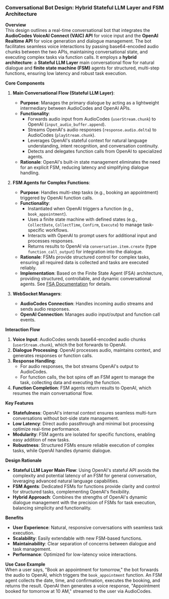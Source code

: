 ### Conversational Bot Design: Hybrid Stateful LLM Layer and FSM Architecture

**Overview**  
This design outlines a real-time conversational bot that integrates the **AudioCodes VoiceAI Connect (VAIC) API** for voice input and the **OpenAI Realtime API** for voice generation and dialogue management. The bot facilitates seamless voice interactions by passing base64-encoded audio chunks between the two APIs, maintaining conversational state, and executing complex tasks via function calls. It employs a **hybrid architecture**: a **Stateful LLM Layer** main conversational flow for natural dialogue and **finite state machine (FSM)** agents for structured, multi-step functions, ensuring low latency and robust task execution.

**Core Components**  
1. **Main Conversational Flow (Stateful LLM Layer)**:
   - **Purpose**: Manages the primary dialogue by acting as a lightweight intermediary between AudioCodes and OpenAI APIs.
   - **Functionality**:
     - Forwards audio input from AudioCodes (`userStream.chunk`) to OpenAI (`input_audio_buffer.append`).
     - Streams OpenAI's audio responses (`response.audio.delta`) to AudioCodes (`playStream.chunk`).
     - Leverages OpenAI's stateful context for natural language understanding, intent recognition, and conversation continuity.
     - Detects and delegates function calls from OpenAI to specialized agents.
   - **Rationale**: OpenAI's built-in state management eliminates the need for an explicit FSM, reducing latency and simplifying dialogue handling.

2. **FSM Agents for Complex Functions**:
   - **Purpose**: Handles multi-step tasks (e.g., booking an appointment) triggered by OpenAI function calls.
   - **Functionality**:
     - Instantiated when OpenAI triggers a function (e.g., `book_appointment`).
     - Uses a finite state machine with defined states (e.g., `CollectDate`, `CollectTime`, `Confirm`, `Execute`) to manage task-specific workflows.
     - Interacts with OpenAI to prompt users for additional input and processes responses.
     - Returns results to OpenAI via `conversation.item.create` (type `function_call_output`) for integration into the dialogue.
   - **Rationale**: FSMs provide structured control for complex tasks, ensuring all required data is collected and tasks are executed reliably.
   - **Implementation**: Based on the Finite State Agent (FSA) architecture, providing structured, controllable, and dynamic conversational agents. See [FSA Documentation](opusagent/fsa/README.md) for details.

3. **WebSocket Managers**:
   - **AudioCodes Connection**: Handles incoming audio streams and sends audio responses.
   - **OpenAI Connection**: Manages audio input/output and function call events.

**Interaction Flow**  
1. **Voice Input**: AudioCodes sends base64-encoded audio chunks (`userStream.chunk`), which the bot forwards to OpenAI.
2. **Dialogue Processing**: OpenAI processes audio, maintains context, and generates responses or function calls.
3. **Response Handling**:
   - For audio responses, the bot streams OpenAI's output to AudioCodes.
   - For function calls, the bot spins off an FSM agent to manage the task, collecting data and executing the function.
4. **Function Completion**: FSM agents return results to OpenAI, which resumes the main conversational flow.

**Key Features**  
- **Statefulness**: OpenAI's internal context ensures seamless multi-turn conversations without bot-side state management.
- **Low Latency**: Direct audio passthrough and minimal bot processing optimize real-time performance.
- **Modularity**: FSM agents are isolated for specific functions, enabling easy addition of new tasks.
- **Robustness**: Structured FSMs ensure reliable execution of complex tasks, while OpenAI handles dynamic dialogue.

**Design Rationale**  
- **Stateful LLM Layer Main Flow**: Using OpenAI's stateful API avoids the complexity and potential latency of an FSM for general conversation, leveraging advanced natural language capabilities.
- **FSM Agents**: Dedicated FSMs for functions provide clarity and control for structured tasks, complementing OpenAI's flexibility.
- **Hybrid Approach**: Combines the strengths of OpenAI's dynamic dialogue management with the precision of FSMs for task execution, balancing simplicity and functionality.

**Benefits**  
- **User Experience**: Natural, responsive conversations with seamless task execution.
- **Scalability**: Easily extendable with new FSM-based functions.
- **Maintainability**: Clear separation of concerns between dialogue and task management.
- **Performance**: Optimized for low-latency voice interactions.

**Use Case Example**  
When a user says, "Book an appointment for tomorrow," the bot forwards the audio to OpenAI, which triggers the `book_appointment` function. An FSM agent collects the date, time, and confirmation, executes the booking, and returns the result. OpenAI then generates a voice response, "Appointment booked for tomorrow at 10 AM," streamed to the user via AudioCodes.
